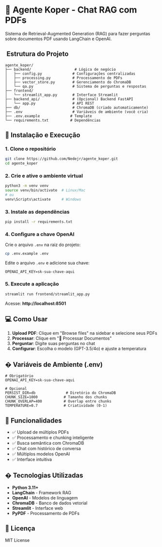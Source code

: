 # 🤖 Agente Koper - Chat RAG com PDFs

Sistema de Retrieval-Augmented Generation (RAG) para fazer perguntas sobre documentos PDF usando LangChain e OpenAI.

## ️ Estrutura do Projeto

```
agente_koper/
├── backend/                    # Lógica de negócio
│   ├── config.py              # Configurações centralizadas
│   ├── processing.py          # Processamento de PDFs
│   ├── vector_store.py        # Gerenciamento do ChromaDB
│   └── qa.py                  # Sistema de perguntas e respostas
├── frontend/                   
│   └── streamlit_app.py       # Interface Streamlit
├── backend_api/               # (Opcional) Backend FastAPI
│   └── app.py                 # API REST
├── db/                        # ChromaDB (criado automaticamente)
├── .env                       # Variáveis de ambiente (você cria)
├── .env.example              # Template
└── requirements.txt          # Dependências
```

## 🚀 Instalação e Execução

### 1. Clone o repositório

```bash
git clone https://github.com/Nedejr/agente_koper.git
cd agente_koper
```

### 2. Crie e ative o ambiente virtual

```bash
python3 -m venv venv
source venv/bin/activate  # Linux/Mac
# ou
venv\Scripts\activate     # Windows
```

### 3. Instale as dependências

```bash
pip install -r requirements.txt
```

### 4. Configure a chave OpenAI

Crie o arquivo `.env` na raiz do projeto:

```bash
cp .env.example .env
```

Edite o arquivo `.env` e adicione sua chave:

```env
OPENAI_API_KEY=sk-sua-chave-aqui
```

### 5. Execute a aplicação

```bash
streamlit run frontend/streamlit_app.py
```

Acesse: **http://localhost:8501**

## 💻 Como Usar

1. **Upload PDF**: Clique em "Browse files" na sidebar e selecione seus PDFs
2. **Processar**: Clique em "🚀 Processar Documentos"
3. **Perguntar**: Digite suas perguntas no chat
4. **Configurar**: Escolha o modelo (GPT-3.5/4o) e ajuste a temperatura

## � Variáveis de Ambiente (.env)

```env
# Obrigatório
OPENAI_API_KEY=sk-sua-chave-aqui

# Opcional
PERSIST_DIR=db              # Diretório do ChromaDB
CHUNK_SIZE=1000            # Tamanho dos chunks
CHUNK_OVERLAP=400          # Overlap entre chunks
TEMPERATURE=0.7            # Criatividade (0-1)
```

## 🎯 Funcionalidades

- ✅ Upload de múltiplos PDFs
- ✅ Processamento e chunking inteligente
- ✅ Busca semântica com ChromaDB
- ✅ Chat com histórico de conversa
- ✅ Múltiplos modelos OpenAI
- ✅ Interface intuitiva

## � Tecnologias Utilizadas

- **Python 3.11+**
- **LangChain** - Framework RAG
- **OpenAI** - Modelos de linguagem
- **ChromaDB** - Banco de dados vetorial
- **Streamlit** - Interface web
- **PyPDF** - Processamento de PDFs

## 📄 Licença

MIT License
